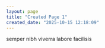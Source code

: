 ```yaml
---
layout: page
title: "Created Page 1"
created_date: "2025-10-15 12:18:09"
---
```


semper nibh viverra labore facilisis 
